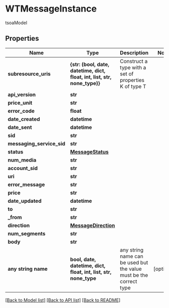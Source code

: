 # WTMessageInstance

tsoaModel

## Properties
Name | Type | Description | Notes
------------ | ------------- | ------------- | -------------
**subresource_uris** | **{str: (bool, date, datetime, dict, float, int, list, str, none_type)}** | Construct a type with a set of properties K of type T | 
**api_version** | **str** |  | 
**price_unit** | **str** |  | 
**error_code** | **float** |  | 
**date_created** | **datetime** |  | 
**date_sent** | **datetime** |  | 
**sid** | **str** |  | 
**messaging_service_sid** | **str** |  | 
**status** | [**MessageStatus**](MessageStatus.md) |  | 
**num_media** | **str** |  | 
**account_sid** | **str** |  | 
**uri** | **str** |  | 
**error_message** | **str** |  | 
**price** | **str** |  | 
**date_updated** | **datetime** |  | 
**to** | **str** |  | 
**_from** | **str** |  | 
**direction** | [**MessageDirection**](MessageDirection.md) |  | 
**num_segments** | **str** |  | 
**body** | **str** |  | 
**any string name** | **bool, date, datetime, dict, float, int, list, str, none_type** | any string name can be used but the value must be the correct type | [optional]

[[Back to Model list]](../README.md#documentation-for-models) [[Back to API list]](../README.md#documentation-for-api-endpoints) [[Back to README]](../README.md)


